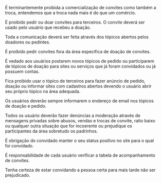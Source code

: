 É terminantemente proibida a comercialização de convites como também a troca, entendemos que a troca nada mais é do que um comércio.

É proibido pedir ou doar convites para terceiros. O convite deverá ser usado pelo usuário que recebeu a doação.

Toda a comunicação deverá ser feita através dos tópicos abertos pelos doadores ou pedintes.

É proibido pedir convites fora da área específica de doação de convites.

É vedado aos usuários postarem novos tópicos de pedido ou participarem de tópicos de doação para sites ou serviços que já foram convidados ou já possuem contas.

Fica proibido usar o tópico de terceiros para fazer anúncio de pedido, doação ou informar sites com cadastros abertos devendo o usuário abrir seu próprio tópico na área adequada.

Os usuários deverão sempre informarem o endereço de email nos tópicos de doação e pedido.

Todos os usuário deverão fazer denúncias a moderação através de mensagens privadas sobre abusos, vendas e trocas de convite, ratio baixo ou qualquer outra situação que for incoerente ou prejudique os participantes da área sobretudo os padrinhos.

É obrigação do convidado manter o seu status positivo no site para o qual foi convidado.

É responsabilidade de cada usuário verificar a tabela de acompanhamento de convites.

Tenha certeza de estar convidando a pessoa certa para mais tarde não ser prejudicado.
